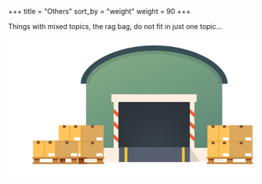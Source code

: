 +++
title = "Others"
sort_by = "weight"
weight = 90
+++

Things with mixed topics, the rag bag, do not fit in just one topic...

![img](storage.png "storage")
